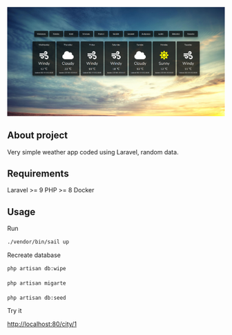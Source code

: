 
<img src="https://github.com/zeroche-dev/weather-app/blob/master/mockup/weather.png" width="1000px">

## About project

Very simple weather app coded using Laravel, random data.

## Requirements

Laravel >= 9
PHP >= 8
Docker

## Usage

Run 

```bash 
./vendor/bin/sail up
```

Recreate database

```bash
php artisan db:wipe

php artisan migarte

php artisan db:seed
```

Try it

[http://localhost:80/city/1](http://localhost:80/city/1)




